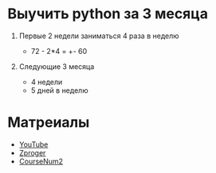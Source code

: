 # Выучить python за 3 месяца
1. Первые 2 недели заниматься 4 раза в неделю
	* 72 - 2*4 = +- 60

2. Следующие 3 месяца
	* 4 недели
	* 5 дней в неделю
 
# Матреиалы
* [YouTube](https://www.youtube.com/watch?v=btuxcr7Sxw4&list=PLA0M1Bcd0w8yWHh2V70bTtbVxJICrnJHd)
* [Zproger](https://www.youtube.com/@zproger/playlists)
* [CourseNum2](https://www.youtube.com/watch?v=IU4-19ofajg&list=PLQAt0m1f9OHvv2wxPGSCWjgy1qER_FvB6&index=1)
